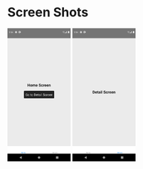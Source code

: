 # Screen Shots
<img src="https://github.com/ArunKumarVallal99/Navigation/blob/Tab-Navigation-with-Multiple-Screens/Screenshots/Screenshot_1607931865.png" height='300'>

<img src="https://github.com/ArunKumarVallal99/Navigation/blob/Tab-Navigation-with-Multiple-Screens/Screenshots/Screenshot_1607931868.png" height='300'>